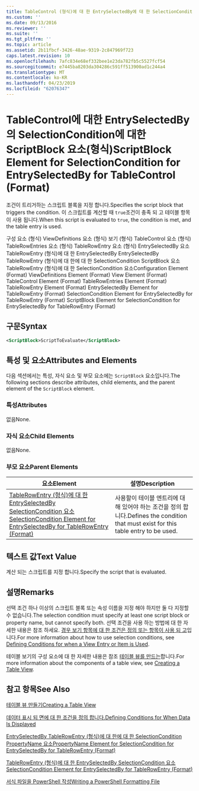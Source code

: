 ```yaml
---
title: TableControl (형식)에 대 한 EntrySelectedBy에 대 한 SelectionCondition ScriptBlock 요소 | Microsoft Docs
ms.custom: ''
ms.date: 09/13/2016
ms.reviewer: ''
ms.suite: ''
ms.tgt_pltfrm: ''
ms.topic: article
ms.assetid: 2b11fbcf-3426-48ae-9319-2c847969f723
caps.latest.revision: 10
ms.openlocfilehash: 7afc834e68ef332bee1e23da782fb5c5527fcf54
ms.sourcegitcommit: e7445ba8203da304286c591ff513900ad1c244a4
ms.translationtype: MT
ms.contentlocale: ko-KR
ms.lasthandoff: 04/23/2019
ms.locfileid: "62076347"
---
```

# <a name="scriptblock-element-for-selectioncondition-for-entryselectedby-for-tablecontrol-format"></a><span data-ttu-id="1ab29-102">TableControl에 대한 EntrySelectedBy의 SelectionCondition에 대한 ScriptBlock 요소(형식)</span><span class="sxs-lookup"><span data-stu-id="1ab29-102">ScriptBlock Element for SelectionCondition for EntrySelectedBy for TableControl (Format)</span></span>

<span data-ttu-id="1ab29-103">조건이 트리거하는 스크립트 블록을 지정 합니다.</span><span class="sxs-lookup"><span data-stu-id="1ab29-103">Specifies the script block that triggers the condition.</span></span> <span data-ttu-id="1ab29-104">이 스크립트를 계산할 때 `true`조건이 충족 되 고 테이블 항목이 사용 됩니다.</span><span class="sxs-lookup"><span data-stu-id="1ab29-104">When this script is evaluated to `true`, the condition is met, and the table entry is used.</span></span>

<span data-ttu-id="1ab29-105">구성 요소 (형식) ViewDefinitions 요소 (형식) 보기 (형식) TableControl 요소 (형식) TableRowEntries 요소 (형식) TableRowEntry 요소 (형식) EntrySelectedBy 요소 TableRowEntry (형식)에 대 한 EntrySelectedBy EntrySelectedBy TableRowEntry (형식)에 대 한에 대 한 SelectionCondition ScriptBlock 요소 TableRowEntry (형식)에 대 한 SelectionCondition 요소</span><span class="sxs-lookup"><span data-stu-id="1ab29-105">Configuration Element (Format) ViewDefinitions Element (Format) View Element (Format) TableControl Element (Format) TableRowEntries Element (Format) TableRowEntry Element (Format) EntrySelectedBy Element for TableRowEntry (Format) SelectionCondition Element for EntrySelectedBy for TableRowEntry (Format) ScriptBlock Element for SelectionCondition for EntrySelectedBy for TableRowEntry (Format)</span></span>

## <a name="syntax"></a><span data-ttu-id="1ab29-106">구문</span><span class="sxs-lookup"><span data-stu-id="1ab29-106">Syntax</span></span>

```xml
<ScriptBlock>ScriptToEvaluate</ScriptBlock>
```

## <a name="attributes-and-elements"></a><span data-ttu-id="1ab29-107">특성 및 요소</span><span class="sxs-lookup"><span data-stu-id="1ab29-107">Attributes and Elements</span></span>

<span data-ttu-id="1ab29-108">다음 섹션에서는 특성, 자식 요소 및 부모 요소에는 `ScriptBlock` 요소입니다.</span><span class="sxs-lookup"><span data-stu-id="1ab29-108">The following sections describe attributes, child elements, and the parent element of the `ScriptBlock` element.</span></span>

### <a name="attributes"></a><span data-ttu-id="1ab29-109">특성</span><span class="sxs-lookup"><span data-stu-id="1ab29-109">Attributes</span></span>

<span data-ttu-id="1ab29-110">없음</span><span class="sxs-lookup"><span data-stu-id="1ab29-110">None.</span></span>

### <a name="child-elements"></a><span data-ttu-id="1ab29-111">자식 요소</span><span class="sxs-lookup"><span data-stu-id="1ab29-111">Child Elements</span></span>

<span data-ttu-id="1ab29-112">없음</span><span class="sxs-lookup"><span data-stu-id="1ab29-112">None.</span></span>

### <a name="parent-elements"></a><span data-ttu-id="1ab29-113">부모 요소</span><span class="sxs-lookup"><span data-stu-id="1ab29-113">Parent Elements</span></span>

|<span data-ttu-id="1ab29-114">요소</span><span class="sxs-lookup"><span data-stu-id="1ab29-114">Element</span></span>|<span data-ttu-id="1ab29-115">설명</span><span class="sxs-lookup"><span data-stu-id="1ab29-115">Description</span></span>|
|-------------|-----------------|
|[<span data-ttu-id="1ab29-116">TableRowEntry (형식)에 대 한 EntrySelectedBy SelectionCondition 요소</span><span class="sxs-lookup"><span data-stu-id="1ab29-116">SelectionCondition Element for EntrySelectedBy for TableRowEntry (Format)</span></span>](./selectioncondition-element-for-entryselectedby-for-tablecontrol-format.md)|<span data-ttu-id="1ab29-117">사용할이 테이블 엔트리에 대해 있어야 하는 조건을 정의 합니다.</span><span class="sxs-lookup"><span data-stu-id="1ab29-117">Defines the condition that must exist for this table entry to be used.</span></span>|

## <a name="text-value"></a><span data-ttu-id="1ab29-118">텍스트 값</span><span class="sxs-lookup"><span data-stu-id="1ab29-118">Text Value</span></span>

<span data-ttu-id="1ab29-119">계산 되는 스크립트를 지정 합니다.</span><span class="sxs-lookup"><span data-stu-id="1ab29-119">Specify the script that is evaluated.</span></span>

## <a name="remarks"></a><span data-ttu-id="1ab29-120">설명</span><span class="sxs-lookup"><span data-stu-id="1ab29-120">Remarks</span></span>

<span data-ttu-id="1ab29-121">선택 조건 하나 이상의 스크립트 블록 또는 속성 이름을 지정 해야 하지만 둘 다 지정할 수 없습니다.</span><span class="sxs-lookup"><span data-stu-id="1ab29-121">The selection condition must specify at least one script block or property name, but cannot specify both.</span></span> <span data-ttu-id="1ab29-122">선택 조건을 사용 하는 방법에 대 한 자세한 내용은 참조 하세요. [경우 보기 항목에 대 한 조건은 정의 또는 항목이 사용 되 고](./defining-conditions-for-displaying-data.md)입니다.</span><span class="sxs-lookup"><span data-stu-id="1ab29-122">For more information about how to use selection conditions, see [Defining Conditions for when a View Entry or Item is Used](./defining-conditions-for-displaying-data.md).</span></span>

<span data-ttu-id="1ab29-123">테이블 보기의 구성 요소에 대 한 자세한 내용은 참조 [테이블 뷰를 만드는](./creating-a-table-view.md)합니다.</span><span class="sxs-lookup"><span data-stu-id="1ab29-123">For more information about the components of a table view, see [Creating a Table View](./creating-a-table-view.md).</span></span>

## <a name="see-also"></a><span data-ttu-id="1ab29-124">참고 항목</span><span class="sxs-lookup"><span data-stu-id="1ab29-124">See Also</span></span>

[<span data-ttu-id="1ab29-125">테이블 뷰 만들기</span><span class="sxs-lookup"><span data-stu-id="1ab29-125">Creating a Table View</span></span>](./creating-a-table-view.md)

[<span data-ttu-id="1ab29-126">데이터 표시 되 면에 대 한 조건을 정의 합니다.</span><span class="sxs-lookup"><span data-stu-id="1ab29-126">Defining Conditions for When Data Is Displayed</span></span>](./defining-conditions-for-displaying-data.md)

[<span data-ttu-id="1ab29-127">EntrySelectedBy TableRowEntry (형식)에 대 한에 대 한 SelectionCondition PropertyName 요소</span><span class="sxs-lookup"><span data-stu-id="1ab29-127">PropertyName Element for SelectionCondition for EntrySelectedBy for TableRowEntry (Format)</span></span>](./propertyname-element-for-selectioncondition-for-entryselectedby-for-tablerowentry-format.md)

[<span data-ttu-id="1ab29-128">TableRowEntry (형식)에 대 한 EntrySelectedBy SelectionCondition 요소</span><span class="sxs-lookup"><span data-stu-id="1ab29-128">SelectionCondition Element for EntrySelectedBy for TableRowEntry (Format)</span></span>](./selectioncondition-element-for-entryselectedby-for-tablecontrol-format.md)

[<span data-ttu-id="1ab29-129">서식 파일을 PowerShell 작성</span><span class="sxs-lookup"><span data-stu-id="1ab29-129">Writing a PowerShell Formatting File</span></span>](./writing-a-powershell-formatting-file.md)
